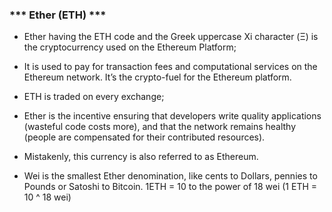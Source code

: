 ### *** Ether (ETH) ***

- Ether having the ETH code and the Greek uppercase Xi character (Ξ) is the cryptocurrency used on the Ethereum Platform;

- It is used to pay for transaction fees and computational services on the Ethereum network. It’s the crypto-fuel for the Ethereum platform.

- ETH is traded on every exchange;

- Ether is the incentive ensuring that developers write quality applications (wasteful code costs more), and that the network remains healthy (people are compensated for their contributed resources).

- Mistakenly, this currency is also referred to as Ethereum.

- Wei is the smallest Ether denomination, like cents to Dollars, pennies to Pounds or Satoshi to Bitcoin. 1ETH = 10 to the power of 18 wei (1 ETH = 10 ^ 18 wei)